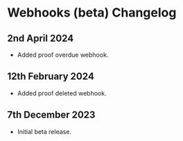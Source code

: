 # Webhooks (beta) Changelog

## 2nd April 2024

- Added proof overdue webhook.

## 12th February 2024

- Added proof deleted webhook.

## 7th December 2023

- Initial beta release.

